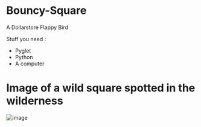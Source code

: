 # Bouncy-Square
A Dollarstore Flappy Bird

Stuff you need :
- Pyglet
- Python
- A computer

# Image of a wild square spotted in the wilderness
![image](https://user-images.githubusercontent.com/90167681/177903273-467ba64e-58e8-4e45-9acd-c10ee4ffcb54.png)
